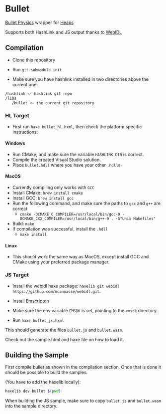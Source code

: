 # Bullet

[Bullet Physics](https://github.com/bulletphysics) wrapper for [Heaps](https://github.com/HeapsIO/heaps)

Supports both HashLink and JS output thanks to [WebIDL](https://github.com/ncannasse/webidl)

## Compilation

* Clone this repository

* Run `git submodule init`

* Make sure you have hashlink installed in two directories above the current one:

```bash
/hashlink <- hashlink git repo
/libs
   /bullet <- the current git repository
```

### HL Target

* First run `haxe bullet_hl.hxml`, then check the platform
specific instructions:

#### Windows

* Run CMake, and make sure the variable `HASHLINK_DIR` is correct.
* Compile the created Visual Studio solution.
* Place `bullet.hdll` where you have your other `.hdll`s

#### MacOS

* Currently compiling only works with `GCC`
* Install CMake: `brew install cmake`
* Install GCC:  `brew install gcc`
* Run the following command, and make sure the paths to `gcc` and `g++` are correct
  * `cmake -DCMAKE_C_COMPILER=/usr/local/bin/gcc-9 -DCMAKE_CXX_COMPILER=/usr/local/bin/g++-9 . -G"Unix Makefiles"`
* Build: `make`
* If compilation was successful, install the `.hdll`
  * `make install`

#### Linux

* This should work the same way as MacOS, except install GCC and CMake using your preferred package manager.

### JS Target

* Install the webidl haxe package: `haxelib git webidl https://github.com/ncannasse/webidl.git`.

* Install [Emscripten](https://emscripten.org/docs/getting_started/downloads.html)

* Make sure the env variable `EMSDK` is set, pointing to the `emsdk` directory.

* Run `haxe bullet_js.hxml`

This should generate the files `bullet.js` and `bullet.wasm`.

Check out the sample html and haxe file on how to load it.

## Building the Sample

First compile bullet as shown in the compilation section.
Once that is done it should be possible to build the samples.

(You have to add the haxelib locally):

```bash
haxelib dev bullet $(pwd)
```

When building the JS sample, make sure to
copy `bullet.js` and `bullet.wasm` into the sample directory.
